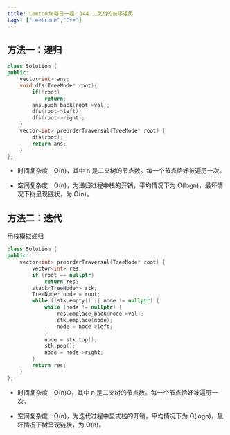 ```yaml
---
title: Leetcode每日一题：144.二叉树的前序遍历
tags: ["Leetcode","C++"]
---
```


## 方法一：递归

~~~c++
class Solution {
public:
    vector<int> ans;
    void dfs(TreeNode* root){
        if(!root)
            return;
        ans.push_back(root->val);
        dfs(root->left);
        dfs(root->right);
    }
    vector<int> preorderTraversal(TreeNode* root) {
        dfs(root);
        return ans;
    }
};
~~~

* 时间复杂度：O(n)，其中 n 是二叉树的节点数。每一个节点恰好被遍历一次。

* 空间复杂度：O(n)，为递归过程中栈的开销，平均情况下为 O(logn)，最坏情况下树呈现链状，为 O(n)。

## 方法二：迭代

用栈模拟递归

~~~c++
class Solution {
public:
    vector<int> preorderTraversal(TreeNode* root) {
        vector<int> res;
        if (root == nullptr) 
            return res;
        stack<TreeNode*> stk;
        TreeNode* node = root;
        while (!stk.empty() || node != nullptr) {
            while (node != nullptr) {
                res.emplace_back(node->val);
                stk.emplace(node);
                node = node->left;
            }
            node = stk.top();
            stk.pop();
            node = node->right;
        }
        return res;
    }
};
~~~

* 时间复杂度：O(n)O，其中 n 是二叉树的节点数。每一个节点恰好被遍历一次。

* 空间复杂度：O(n)，为迭代过程中显式栈的开销，平均情况下为 O(logn)，最坏情况下树呈现链状，为 O(n)。